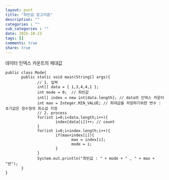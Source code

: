 ```yaml
---
layout: post
title: "최빈값 알고리즘"
description: ""
categories : ""
sub_categories : ""
date: 2015-10-23
tags: []
comments: true
share: true
---
```


데이터 인덱스 카운트의 채대값

  

    public class Mode{
           public static void main(String[] args){
                  // 1. 입력 
                  int[] data = { 1,3,4,4,1 };
                  int mode = 0;  // 최빈값 
                  int[] index = new int[data.length]; // data의 인덱스 카운터
                  int max = Integer.MIN_VALUE; // 최대값을 저장하기위한 변수 : 초기값은 정수형의 최소값 지정
                  // 2. process
                  for(int i=0;i<data.length;i++){
                          index[data[i]]++; // count
                  }
                  for(int i=0;i<index.length;i++){
                          if(max<index[i]){
                                 max = index[i];
                                 mode = i;
                          }
                  }
                  System.out.println("최빈값 : " + mode + " , " + max + "번");
           }
    }

  

